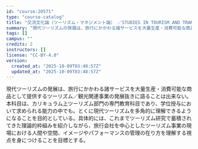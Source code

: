 ```yaml
---
id: "course:20571"
type: "course-catalog"
title: "交流文化論（ツーリズム・マネジメント論） ／STUDIES IN TOURISM AND TRANSNATIONAL"
summary: "現代ツーリズムの発展は、旅行にかかわる諸サービスを大量生産・消費可能な商品として提供するツーリズム／観光関連事業の発展抜きに語ることは出来ない。本科目は、カリキュラム上ツーリズム部門の専門教育科目であり、学位授与において求められる能力の中で…"
tags: []
campus: ""
credits: 2
instructors: []
license: "CC-BY-4.0"
version:
  created_at: "2025-10-09T03:48:57Z"
  updated_at: "2025-10-09T03:48:57Z"
---
```

現代ツーリズムの発展は、旅行にかかわる諸サービスを大量生産・消費可能な商品として提供するツーリズム／観光関連事業の発展抜きに語ることは出来ない。本科目は、カリキュラム上ツーリズム部門の専門教育科目であり、学位授与において求められる能力の中でも。とくに現代ツーリズムを多角的に理解できるようになることを目的としている。具体的には、これまでツーリズム研究で蓄積されてきた理論的枠組みを紹介しながら、旅行会社を中心としたツーリズム事業の現場における人間や空間、イメージやパフォーマンスの管理の在り方を理解する視点を身につけることを目標とする。
